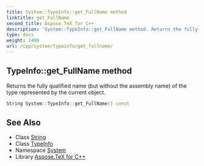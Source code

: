 ```yaml
---
title: System::TypeInfo::get_FullName method
linktitle: get_FullName
second_title: Aspose.TeX for C++
description: 'System::TypeInfo::get_FullName method. Returns the fully qualified name (but without the assembly name) of the type represented by the current object in C++.'
type: docs
weight: 1400
url: /cpp/system/typeinfo/get_fullname/
---
```

## TypeInfo::get_FullName method


Returns the fully qualified name (but without the assembly name) of the type represented by the current object.

```cpp
String System::TypeInfo::get_FullName() const
```

## See Also

* Class [String](../../string/)
* Class [TypeInfo](../)
* Namespace [System](../../)
* Library [Aspose.TeX for C++](../../../)
